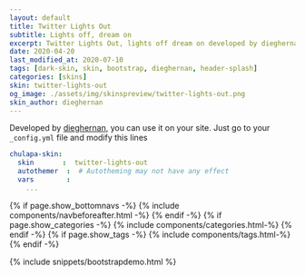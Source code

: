 ```yaml
---
layout: default
title: Twitter Lights Out
subtitle: Lights off, dream on
excerpt: Twitter Lights Out, lights off dream on developed by dieghernan.
date: 2020-04-20
last_modified_at: 2020-07-10
tags: [dark-skin, skin, bootstrap, dieghernan, header-splash]
categories: [skins]
skin: twitter-lights-out 
og_image: ./assets/img/skinspreview/twitter-lights-out.png
skin_author: dieghernan
---
```



Developed by [dieghernan](https://github.com/dieghernan/), you can use it on your site. Just go to your `_config.yml` file and modify this lines

```yaml
chulapa-skin: 
  skin       :  twitter-lights-out
  autothemer  :  # Autotheming may not have any effect
  vars        :    
    ...
```



{% if page.show_bottomnavs -%}
{% include components/navbeforeafter.html -%}
{% endif -%}
{% if page.show_categories -%}
{% include components/categories.html-%}
{% endif -%}
{% if page.show_tags -%}
{% include components/tags.html-%}
{% endif -%}


{% include snippets/bootstrapdemo.html  %}


